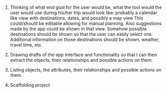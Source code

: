 1. Thinking of what end goal for the user would be, what the tool would the user would use during his/her trip would look like: probably a calendar like view with destinations, dates, and possibly a map view
   This could/should be editable allowing for manual planning. Also suggestions made by the app could be shown in that view.
   Somehow possible destinations should be shown so that the user can easily select one. Additional information on those destinations should be shown, weather, travel time, etc.

2. Drawing drafts of the app interface and functionality so that I can then extract the objects, their relationships and possible actions on them.

3. Listing objects, the attributes, their relationships and possible actions on them.

4. Scaffolding project